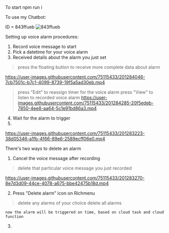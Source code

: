 

To start
npm run i

To use my Chatbot:

ID = 843ffueb
![843ffueb](https://user-images.githubusercontent.com/75115433/201181405-bc23f1ce-d9d7-465f-8c1f-b47d76a80186.png)

Setting up voice alarm procedures:
1. Record voice message to start
2. Pick a datetime for your voice alarm
3. Received details about the alarm you just set
> press the floating button to receive more complete data about alarm

https://user-images.githubusercontent.com/75115433/201284046-7cb7501c-b7c1-4099-8739-19f5a5ad30eb.mp4

> press "Edit" to reassign timer for the voice alarm
> press "View" to listen to recorded voice alarm
https://user-images.githubusercontent.com/75115433/201284285-20f5edeb-7850-4ee8-aa64-5c1e91bd86a3.mp4


4. Wait for the alarm to trigger
5. 
https://user-images.githubusercontent.com/75115433/201283223-38d05346-a1fb-4f66-89e6-2589ecff06e0.mp4


There's two ways to delete an alarm
1. Cancel the voice message after recording 
> delete that particular voice message you just recorded

https://user-images.githubusercontent.com/75115433/201283270-8e7d3d09-44ce-4078-a675-bbe42475b18d.mp4

2. Press "Delete alarm" icon on Richmenu
> delete any alarms of your choice
> delete all alarms 

`now the alarm will be triggered on time, based on cloud task and cloud function`

3. 
